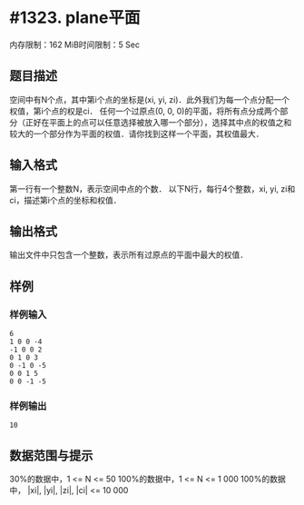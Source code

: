 # #1323. plane平面

内存限制：162 MiB时间限制：5 Sec

## 题目描述

空间中有N个点，其中第i个点的坐标是(xi, yi, zi)．此外我们为每一个点分配一个权值，第i个点的权是ci． 任何一个过原点(0, 0, 0)的平面，将所有点分成两个部分（正好在平面上的点可以任意选择被放入哪一个部分），选择其中点的权值之和较大的一个部分作为平面的权值．请你找到这样一个平面，其权值最大．

## 输入格式

第一行有一个整数N，表示空间中点的个数．  以下N行，每行4个整数，xi, yi, zi和ci，描述第i个点的坐标和权值．

## 输出格式

输出文件中只包含一个整数，表示所有过原点的平面中最大的权值．

## 样例

### 样例输入

    
    6 
    1 0 0 -4 
    -1 0 0 2 
    0 1 0 3 
    0 -1 0 -5 
    0 0 1 5 
    0 0 -1 -5 
    
    

### 样例输出

    
    10 
    
    

## 数据范围与提示

30%的数据中，1 <= N <= 50  100%的数据中，1 <= N <= 1 000  100%的数据中， |xi|, |yi|, |zi|, |ci| <= 10 000
